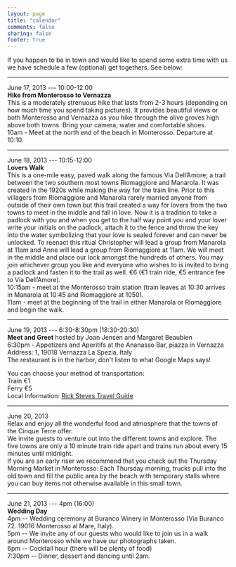 ```yaml
---
layout: page
title: "calendar"
comments: false
sharing: false
footer: true
---
```

If you happen to be in town and would like to spend some extra time with us we have schedule a few (optional) get togethers. See below:
***
June 17, 2013 --- 10:00-12:00  
**Hike from Monterosso to Vernazza**  
This is a moderately strenuous hike that lasts from 2-3 hours (depending on how much time you spend taking pictures). It provides beautiful views or both Monterosso and Vernazza as you hike through the olive groves high above both towns. Bring your camera, water and comfortable shoes.  
10am - Meet at the north end of the beach in Monterosso. Departure at 10:10.
***
June 18, 2013 --- 10:15-12:00  
**Lovers Walk**  
This is a one-mile easy, paved walk along the famous Via Dell’Amore; a trail between the two southern most towns Riomaggiore and Manarola. It was created in the 1920s while making the way for the train line. Prior to this villagers from Riomaggiore and Manarola rarely married anyone from outside of their own town but this trail created a way for lovers from the two towns to meet in the middle and fall in love. Now it is a tradition to take a padlock with you and when you get to the half way point you and your lover write your initials on the padlock, attach it to the fence and throw the key into the water symbolizing that your love is sealed forever and can never be unlocked. To reenact this ritual Christopher will lead a group from Manarola at 11am and Anne will lead a group from Riomaggiore at 11am. We will meet in the middle and place our lock amongst the hundreds of others. You may join whichever group you like and everyone who wishes to is invited to bring a padlock and fasten it to the trail as well. 
€6 (€1 train ride, €5 entrance fee to Via Dell’Amore).  
10:15am - meet at the Monterosso train station (train leaves at 10:30 arrives in Manarola at 10:45 and Riomaggiore at 1050).  
11am - meet at the beginning of the trail in either Manarola or Riomaggiore and begin the walk.  
***
June 19, 2013 --- 6:30-8:30pm (18:30-20:30)  
**Meet and Greet** hosted by Joan Jensen and Margaret Beaubien  
6:30pm - Appetizers and Aperitifs at the Ananasso Bar, piazza in Vernazza  
Address: 1, 19018 Vernazza La Spezia, Italy  
The restaurant is in the harbor, don't listen to what Google Maps says!  
  
You can choose your method of transportation:  
Train €1  
Ferry €5  
Local Information: [Rick Steves Travel Guide](http://www.ricksteves.com/plan/destinations/italy/vernazza-monterosso-travel-guide.htm)  
***
June 20, 2013  
Relax and enjoy all the wonderful food and atmosphere that the towns of the Cinque Terre offer.  
We invite guests to venture out into the different towns and explore. The five towns are only a 10 minute train ride apart and trains run about every 15 minutes until midnight.  
If you are an early riser we recommend that you check out the Thursday Morning Market in Monterosso: Each Thursday morning, trucks pull into the old town and fill the public area by the beach with temporary stalls where you can buy items not otherwise available in this small town.  
***
June 21, 2013 --- 4pm (16:00)  
**Wedding Day**  
4pm -- Wedding ceremony at Buranco Winery in Monterosso (Via Buranco 72. 19016 Monterosso al Mare, Italy).  
5pm -- We invite any of our guests who would like to join us in a walk around Monterosso while we have our photographs taken.  
6pm -- Cocktail hour (there will be plenty of food)  
7:30pm -- Dinner, dessert and dancing until 2am.  